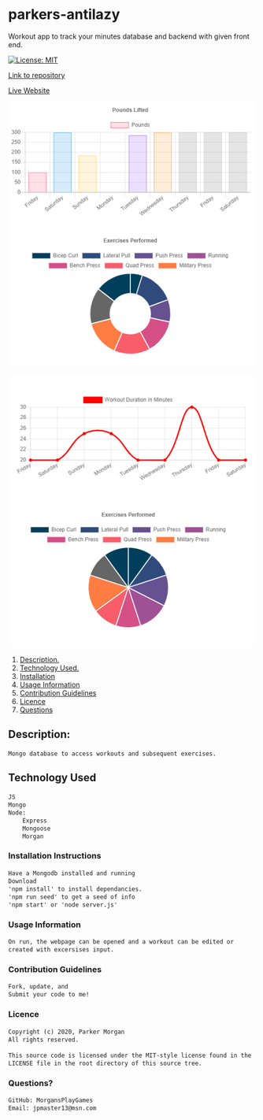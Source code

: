 # parkers-antilazy
Workout app to track your minutes database and backend with given front end.

[![License: MIT](https://img.shields.io/badge/License-MIT-yellow.svg)](https://opensource.org/licenses/MIT)

[Link to repository](https://github.com/MorgansPlayGames/parkers-antilazy)

[Live Website](https://parkers-antilazy.herokuapp.com/)

![Graphs](./images/Screenshot1.png)

![Graphs2](./images/Screenshot2.png)

1. [ Description. ](#description)
2. [ Technology Used.](#technology-used)
2. [ Installation ](#installation-instructions)
3. [ Usage Information ](#usage-information)
4. [ Contribution Guidelines ](#contribution-guidelines)
5. [ Licence ](#licence)
6. [ Questions ](#questions?)

## Description:
    Mongo database to access workouts and subsequent exercises. 

## Technology Used
    JS
    Mongo
    Node:
        Express
        Mongoose
        Morgan

### Installation Instructions
    Have a Mongodb installed and running
    Download
    'npm install' to install dependancies.
    'npm run seed' to get a seed of info
    'npm start' or 'node server.js'  
 
### Usage Information
    On run, the webpage can be opened and a workout can be edited or created with excersises input.

### Contribution Guidelines
    Fork, update, and
    Submit your code to me!

### Licence 
    Copyright (c) 2020, Parker Morgan
    All rights reserved.
        
    This source code is licensed under the MIT-style license found in the
    LICENSE file in the root directory of this source tree.

### Questions?
    GitHub: MorgansPlayGames
    Email: jpmaster13@msn.com